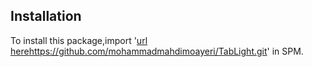 ## Installation

To install this package,import '[url here](https://github.com/mohammadmahdimoayeri/TabLight.git)https://github.com/mohammadmahdimoayeri/TabLight.git' in SPM.
